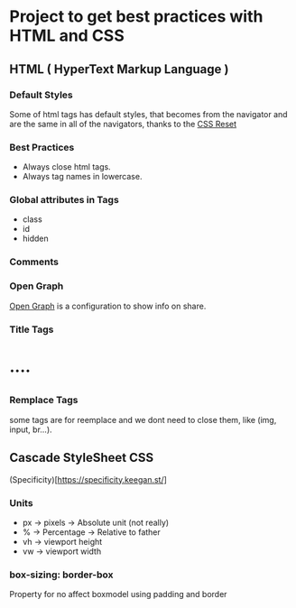 # Project to get best practices with HTML and CSS

## HTML ( HyperText Markup Language )

### Default Styles

Some of html tags has default styles, that becomes from the navigator and are the same in
all of the navigators, thanks to the [CSS Reset](https://meyerweb.com/eric/tools/css/reset/)

### Best Practices

- Always close html tags.
- Always tag names in lowercase.

### Global attributes in Tags

- class
- id
- hidden

### Comments

<!-- My Comment -->

### Open Graph

[Open Graph](https://ogp.me) is a configuration to show info on share.

### Title Tags

<h1>....<h6>

### Remplace Tags

some tags are for reemplace and we dont need to close them, like (img, input, br...).


## Cascade StyleSheet CSS

(Specificity)[https://specificity.keegan.st/]

### Units
- px -> pixels -> Absolute unit (not really)
- % -> Percentage -> Relative to father
- vh -> viewport height
- vw -> viewport width

### box-sizing: border-box
Property for no affect boxmodel using padding and border
